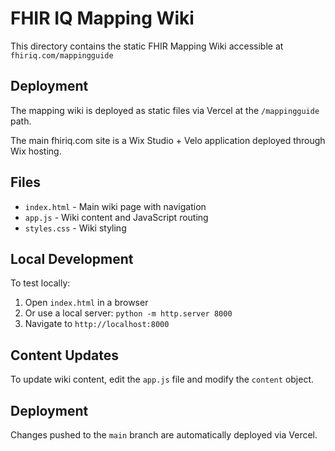 # FHIR IQ Mapping Wiki

This directory contains the static FHIR Mapping Wiki accessible at `fhiriq.com/mappingguide`

## Deployment

The mapping wiki is deployed as static files via Vercel at the `/mappingguide` path.

The main fhiriq.com site is a Wix Studio + Velo application deployed through Wix hosting.

## Files

- `index.html` - Main wiki page with navigation
- `app.js` - Wiki content and JavaScript routing
- `styles.css` - Wiki styling

## Local Development

To test locally:
1. Open `index.html` in a browser
2. Or use a local server: `python -m http.server 8000`
3. Navigate to `http://localhost:8000`

## Content Updates

To update wiki content, edit the `app.js` file and modify the `content` object.

## Deployment

Changes pushed to the `main` branch are automatically deployed via Vercel.
